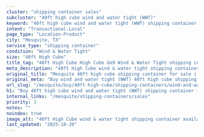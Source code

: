 ```yaml
---
cluster: "shipping container sales"
subcluster: "40ft high cube wind and water tight (WWT)"
keyword: "40ft high cube wind and water tight (WWT) shipping container for sale Mesquite, TX"
intent: "Transactional-Local"
page_type: "Location-Product"
city: "Mesquite, TX"
service_type: "shipping container"
condition: "Wind & Water Tight"
size: "40ft High Cube"
title_tag: "40ft High Cube High Cube Ge9 Wind & Water Tight shipping container Sales in Mesquite | LC Container"
meta_description: "40ft High Cube wind & water tight shipping container sales in Mesquite. High cube containers with extra height. Fast delivery, competitive pricing. Serving shipping containers area. Quote ID: LRT. Call (214) 524-4168 for your free quote today."
original_title: "Mesquite 40ft high cube shipping container for sale | LC"
original_meta: "Buy wind and water tight (WWT) 40ft high cube shipping container sale with local delivery in Mesquite, TX. LC Container — local Since 2003. Request a fast quote today."
url_slug: "/mesquite/buy/40ft-high-cube/shipping-containers/wind-and-water-tight-wwt"
h1: "Buy 40ft high cube wind and water tight (WWT) shipping container in Mesquite"
internal_links: "/mesquite/shipping-containers/sales"
priority: 3
notes: ""
noindex: true
image_alt: "40ft High Cube wind & water tight shipping container available for delivery in Mesquite"
last_updated: "2025-10-20"
---
```


<!-- TODO: Add unique city/inventory copy, images, and internal links here. -->
